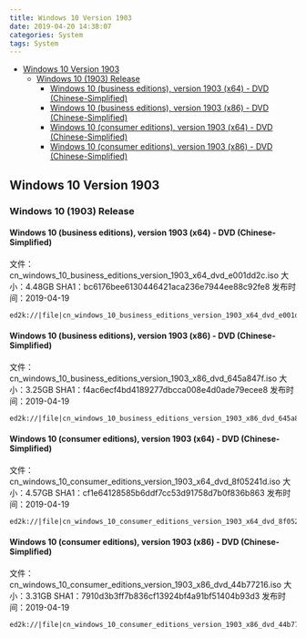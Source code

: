 ```yaml
---
title: Windows 10 Version 1903
date: 2019-04-20 14:38:07
categories: System
tags: System
---
```


<!-- more -->

<!-- TOC -->

- [Windows 10 Version 1903](#windows-10-version-1903)
  - [Windows 10 (1903) Release](#windows-10-1903-release)
    - [Windows 10 (business editions), version 1903 (x64) - DVD (Chinese-Simplified)](#windows-10-business-editions-version-1903-x64---dvd-chinese-simplified)
    - [Windows 10 (business editions), version 1903 (x86) - DVD (Chinese-Simplified)](#windows-10-business-editions-version-1903-x86---dvd-chinese-simplified)
    - [Windows 10 (consumer editions), version 1903 (x64) - DVD (Chinese-Simplified)](#windows-10-consumer-editions-version-1903-x64---dvd-chinese-simplified)
    - [Windows 10 (consumer editions), version 1903 (x86) - DVD (Chinese-Simplified)](#windows-10-consumer-editions-version-1903-x86---dvd-chinese-simplified)

<!-- /TOC -->

<a id="markdown-windows-10-version-1903" name="windows-10-version-1903"></a>

## Windows 10 Version 1903

<a id="markdown-windows-10-1903-release" name="windows-10-1903-release"></a>

### Windows 10 (1903) Release

<a id="markdown-windows-10-business-editions-version-1903-x64---dvd-chinese-simplified" name="windows-10-business-editions-version-1903-x64---dvd-chinese-simplified"></a>

#### Windows 10 (business editions), version 1903 (x64) - DVD (Chinese-Simplified)

文件：cn_windows_10_business_editions_version_1903_x64_dvd_e001dd2c.iso
大小：4.48GB
SHA1：bc6176bee6130446421aca236e7944ee88c92fe8
发布时间：2019-04-19

```markdown
ed2k://|file|cn_windows_10_business_editions_version_1903_x64_dvd_e001dd2c.iso|4815527936|47D4C57E638DF8BF74C59261E2CE702D|/
```

<a id="markdown-windows-10-business-editions-version-1903-x86---dvd-chinese-simplified" name="windows-10-business-editions-version-1903-x86---dvd-chinese-simplified"></a>

#### Windows 10 (business editions), version 1903 (x86) - DVD (Chinese-Simplified)

文件：cn_windows_10_business_editions_version_1903_x86_dvd_645a847f.iso
大小：3.25GB
SHA1：f4ac6ecf4bd4189277dbcca008e4d0ade79ecee8
发布时间：2019-04-19

```markdown
ed2k://|file|cn_windows_10_business_editions_version_1903_x86_dvd_645a847f.iso|3490486272|587AE6398153C128EC52257B2710EE92|/
```

<a id="markdown-windows-10-consumer-editions-version-1903-x64---dvd-chinese-simplified" name="windows-10-consumer-editions-version-1903-x64---dvd-chinese-simplified"></a>

#### Windows 10 (consumer editions), version 1903 (x64) - DVD (Chinese-Simplified)

文件：cn_windows_10_consumer_editions_version_1903_x64_dvd_8f05241d.iso
大小：4.57GB
SHA1：cf1e64128585b6ddf7cc53d91758d7b0f836b863
发布时间：2019-04-19

```markdown
ed2k://|file|cn_windows_10_consumer_editions_version_1903_x64_dvd_8f05241d.iso|4905476096|F28FDC23DA34D55BA466BFD6E91DD311|/
```

<a id="markdown-windows-10-consumer-editions-version-1903-x86---dvd-chinese-simplified" name="windows-10-consumer-editions-version-1903-x86---dvd-chinese-simplified"></a>

#### Windows 10 (consumer editions), version 1903 (x86) - DVD (Chinese-Simplified)

文件：cn_windows_10_consumer_editions_version_1903_x86_dvd_44b77216.iso
大小：3.31GB
SHA1：7910d3b3ff7b836cf13924bf4a91bf51404b93d3
发布时间：2019-04-19

```markdown
ed2k://|file|cn_windows_10_consumer_editions_version_1903_x86_dvd_44b77216.iso|3557466112|926D3E6D2503D0E8CB4C8599C8DEC58F|/
```
